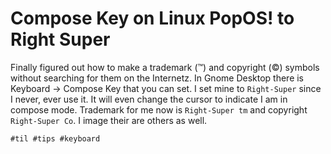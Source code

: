 # Compose Key on Linux PopOS! to Right Super

Finally figured out how to make a trademark (™) and copyright (©)
symbols without searching for them on the Internetz. In Gnome Desktop
there is Keyboard -> Compose Key that you can set. I set mine to
`Right-Super` since I never, ever use it. It will even change the cursor
to indicate I am in compose mode. Trademark for me now is `Right-Super
tm` and copyright `Right-Super Co`. I image their are others as well.

    #til #tips #keyboard
